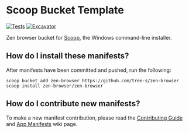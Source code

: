 # Scoop Bucket Template

[![Tests](https://github.com/tree-s/zen-browser/actions/workflows/ci.yml/badge.svg)](https://github.com/tree-s/zen-browser/actions/workflows/ci.yml) [![Excavator](https://github.com/tree-s/zen-browser/actions/workflows/excavator.yml/badge.svg)](https://github.com/<username>/<bucketname>/actions/workflows/excavator.yml)

Zen browser bucket for [Scoop](https://scoop.sh), the Windows command-line installer.

## How do I install these manifests?

After manifests have been committed and pushed, run the following:

```pwsh
scoop bucket add zen-browser https://github.com/tree-s/zen-browser
scoop install zen-browser/zen-browser
```

## How do I contribute new manifests?

To make a new manifest contribution, please read the [Contributing
Guide](https://github.com/ScoopInstaller/.github/blob/main/.github/CONTRIBUTING.md)
and [App Manifests](https://github.com/ScoopInstaller/Scoop/wiki/App-Manifests)
wiki page.
